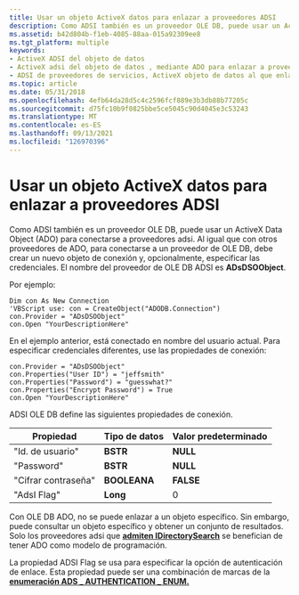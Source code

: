 ```yaml
---
title: Usar un objeto ActiveX datos para enlazar a proveedores ADSI
description: Como ADSI también es un proveedor OLE DB, puede usar un ActiveX Data Object (ADO) para conectarse a proveedores adsi.
ms.assetid: b42d804b-f1eb-4085-88aa-015a92309ee8
ms.tgt_platform: multiple
keywords:
- ActiveX ADSI del objeto de datos
- ActiveX adsi del objeto de datos , mediante ADO para enlazar a proveedores adsi
- ADSI de proveedores de servicios, ActiveX objeto de datos al que enlazar
ms.topic: article
ms.date: 05/31/2018
ms.openlocfilehash: 4efb64da28d5c4c2596fcf889e3b3db88b77205c
ms.sourcegitcommit: d75fc10b9f0825bbe5ce5045c90d4045e3c53243
ms.translationtype: MT
ms.contentlocale: es-ES
ms.lasthandoff: 09/13/2021
ms.locfileid: "126970396"
---
```

# <a name="using-an-activex-data-object-to-bind-to-adsi-providers"></a>Usar un objeto ActiveX datos para enlazar a proveedores ADSI

Como ADSI también es un proveedor OLE DB, puede usar un ActiveX Data Object (ADO) para conectarse a proveedores adsi. Al igual que con otros proveedores de ADO, para conectarse a un proveedor de OLE DB, debe crear un nuevo objeto de conexión y, opcionalmente, especificar las credenciales. El nombre del proveedor de OLE DB ADSI es **ADsDSOObject**.

Por ejemplo:


```VB
Dim con As New Connection 
'VBScript use: con = CreateObject("ADODB.Connection")
con.Provider = "ADsDSOObject"
con.Open "YourDescriptionHere"
```



En el ejemplo anterior, está conectado en nombre del usuario actual. Para especificar credenciales diferentes, use las propiedades de conexión:


```VB
con.Provider = "ADsDSOObject"
con.Properties("User ID") = "jeffsmith"
con.Properties("Password") = "guesswhat?"
con.Properties("Encrypt Password") = True
con.Open "YourDescriptionHere"
```



ADSI OLE DB define las siguientes propiedades de conexión.



| Propiedad           | Tipo de datos   | Valor predeterminado   |
|--------------------|-------------|-----------|
| "Id. de usuario"          | **BSTR**    | **NULL**  |
| "Password"         | **BSTR**    | **NULL**  |
| "Cifrar contraseña" | **BOOLEANA** | **FALSE** |
| "AdsI Flag"        | **Long**    | 0         |



 

Con OLE DB ADO, no se puede enlazar a un objeto específico. Sin embargo, puede consultar un objeto específico y obtener un conjunto de resultados. Solo los proveedores adsi que [**admiten IDirectorySearch**](/windows/desktop/api/Iads/nn-iads-idirectorysearch) se benefician de tener ADO como modelo de programación.

La propiedad ADSI Flag se usa para especificar la opción de autenticación de enlace. Esta propiedad puede ser una combinación de marcas de la [**enumeración ADS \_ AUTHENTICATION \_ ENUM.**](/windows/win32/api/iads/ne-iads-ads_authentication_enum)

 

 




